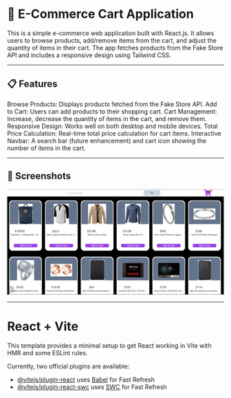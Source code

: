 # 🛒 E-Commerce Cart Application
This is a simple e-commerce web application built with React.js. It allows users to browse products, add/remove items from the cart, and adjust the quantity of items in their cart. The app fetches products from the Fake Store API and includes a responsive design using Tailwind CSS.

---

## 📋 Features
Browse Products: Displays products fetched from the Fake Store API.
Add to Cart: Users can add products to their shopping cart.
Cart Management: Increase, decrease the quantity of items in the cart, and remove them.
Responsive Design: Works well on both desktop and mobile devices.
Total Price Calculation: Real-time total price calculation for cart items.
Interactive Navbar: A search bar (future enhancement) and cart icon showing the number of items in the cart.

---

## 📸 Screenshots

![Screenshot Title](Screenshot.png)

---

# React + Vite

This template provides a minimal setup to get React working in Vite with HMR and some ESLint rules.

Currently, two official plugins are available:

- [@vitejs/plugin-react](https://github.com/vitejs/vite-plugin-react/blob/main/packages/plugin-react/README.md) uses [Babel](https://babeljs.io/) for Fast Refresh
- [@vitejs/plugin-react-swc](https://github.com/vitejs/vite-plugin-react-swc) uses [SWC](https://swc.rs/) for Fast Refresh
